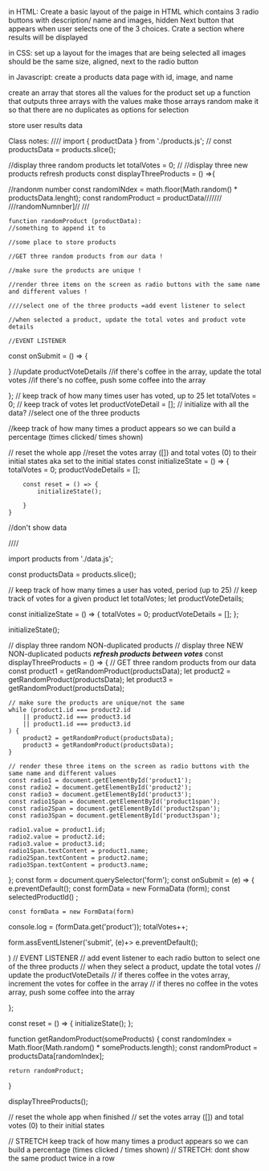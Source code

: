 in HTML:
Create a basic layout of the paige in HTML which contains 3 radio buttons with description/ name and images, hidden Next button that appears when user selects one of the 3 choices. 
Crate a section where results will be displayed 


in CSS: 
set up a layout for the images that are being selected 
all images should be the same size, aligned, next to the radio button 

in Javascript: 
create a products data page with id, image, and name

create an array that stores all the values for the product
set up a function that outputs three arrays with the values 
make those arrays random 
make it so that there are no duplicates as options for selection 

store user results data 


Class notes: 
////
import { productData } from './products.js';
// 
const productsData = products.slice();

//display three random products 
let totalVotes = 0;
// 
//display three new products  refresh products 
const displayThreeProducts = () =>{
   
   
   //randonm number 
    const randomINdex = math.floor(Math.random() * productsData.lenght);
    const randomProduct = productData///////
    ///randomNumnber]//
   ///

    function randomProduct (productData):
    //something to append it to 

    //some place to store products 

    //GET three random products from our data !

    //make sure the products are unique !

    //render three items on the screen as radio buttons with the same name and different values !

    ////select one of the three products =add event listener to select 

    //when selected a product, update the total votes and product vote details 

    //EVENT LISTENER 
const onSubmit = () => {

}
        //update productVoteDetails 
        //if there's coffee in the array, update the total votes 
        //if there's no coffee, push some coffee into the array 


};
// keep track of how many times user has voted, up to 25 
let totalVotes = 0;
// keep track of votes 
let productVoteDetail = [];
// initialize with all the data? 
//select one of the three products 

//keep track of how many times a product appears so we can build a percentage (times clicked/ times shown)

// reset the whole app 
    //reset the votes array ([]) and total votes (0) to their initial states aka set to the initial states 
    const initializeState = () => {
        totalVotes = 0;
        productVodeDetails = [];

        const reset = () => {
            initializeState();

        }
    }
//don't show data 




////


import products from './data.js';

const productsData = products.slice();

// keep track of how many times a user has voted, period (up to 25)
// keep track of votes for a given product
let totalVotes;
let productVoteDetails;


const initializeState = () => {
    totalVotes = 0;
    productVoteDetails = [];
};

initializeState();

// display three random NON-duplicated products
// display three NEW NON-duplicated poducts ***refresh products between votes***
const displayThreeProducts = () => {
    // GET three random products from our data
    const product1 = getRandomProduct(productsData);
    let product2 = getRandomProduct(productsData);
    let product3 = getRandomProduct(productsData);

    // make sure the products are unique/not the same
    while (product1.id === product2.id
        || product2.id === product3.id
        || product1.id === product3.id
    ) {
        product2 = getRandomProduct(productsData);
        product3 = getRandomProduct(productsData);
    }

    // render these three items on the screen as radio buttons with the same name and different values
    const radio1 = document.getElementById('product1');
    const radio2 = document.getElementById('product2');
    const radio3 = document.getElementById('product3');
    const radio1Span = document.getElementById('product1span');
    const radio2Span = document.getElementById('product2span');
    const radio3Span = document.getElementById('product3span');

    radio1.value = product1.id;
    radio2.value = product2.id;
    radio3.value = product3.id;
    radio1Span.textContent = product1.name;
    radio2Span.textContent = product2.name;
    radio3Span.textContent = product3.name;
};
const form = document.querySelector('form');
const onSubmit = (e) => {
    e.preventDefault();
    const formData = new FormaData (form);
    const selectedProductId()
;

    const formData = new FormData(form)
 console.log = (formData.get('product'));
 totalVotes++;

 



 form.assEventLIstener('submit', (e)+>
        e.preventDefault();


 )
    // EVENT LISTENER
    // add event listener to each radio button to select one of the three products
    // when they select a product, update the total votes
    // update the productVoteDetails
    // if theres coffee in the votes array, increment the votes for coffee in the array
    // if theres no coffee in the votes array, push some coffee into the array

};

const reset = () => {
    initializeState();
};

function getRandomProduct(someProducts) {
    const randomIndex = Math.floor(Math.random() * someProducts.length);
    const randomProduct = productsData[randomIndex];

    return randomProduct;
}

displayThreeProducts();

// reset the whole app when finished
    // set the votes array ([]) and total votes (0) to their initial states

// STRETCH keep track of how many times a product appears so we can build a percentage (times clicked / times shown)
// STRETCH: dont show the same product twice in a row
